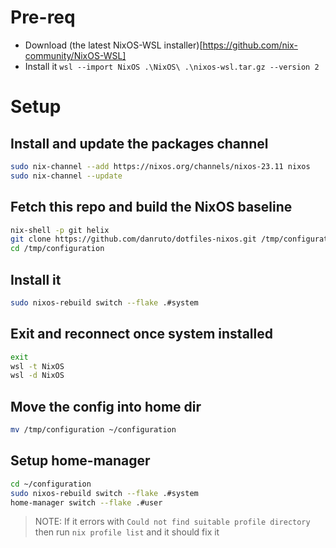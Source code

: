 # Pre-req
- Download (the latest NixOS-WSL installer)[https://github.com/nix-community/NixOS-WSL]
- Install it `wsl --import NixOS .\NixOS\ .\nixos-wsl.tar.gz --version 2`

# Setup
## Install and update the packages channel
```sh
sudo nix-channel --add https://nixos.org/channels/nixos-23.11 nixos
sudo nix-channel --update
```

## Fetch this repo and build the NixOS baseline
```sh
nix-shell -p git helix
git clone https://github.com/danruto/dotfiles-nixos.git /tmp/configuration
cd /tmp/configuration
```

## Install it
```sh
sudo nixos-rebuild switch --flake .#system
```

## Exit and reconnect once system installed
```sh
exit
wsl -t NixOS
wsl -d NixOS
```

## Move the config into home dir
```sh
mv /tmp/configuration ~/configuration
```

## Setup home-manager
```sh
cd ~/configuration
sudo nixos-rebuild switch --flake .#system
home-manager switch --flake .#user
```
> NOTE: If it errors with `Could not find suitable profile directory` then run `nix profile list` and it should fix it
